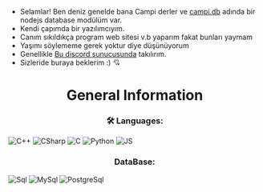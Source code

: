
  - Selamlar! Ben deniz genelde bana Campi derler ve [campi.db](https://npmjs.com/campi.db) adında bir nodejs database modülüm var.
  - Kendi çapımda bir yazılımcıyım.
  - Canım sıkıldıkça program web sitesi v.b yaparım fakat bunları yaymam
  - Yaşımı söylememe gerek yoktur diye düşünüyorum
  - Genellikle [Bu discord sunucusunda](https://discord.gg/chiru) takılırım.
  - Sizleride buraya beklerim :)
    💘

<h1 align="center"> General Information </h1>
<h3 align="center"> 🛠 Languages: </h3>

![C++](https://img.shields.io/badge/C++-0c9aff?style=for-the-badge&logo=cplusplus&logoColor=white)
![CSharp](https://img.shields.io/badge/C%23-8e00d6?style=for-the-badge&logo=c-sharp&logoColor=white)
![C](https://img.shields.io/badge/C-009000?style=for-the-badge&logo=c&logoColor=white)
![Python](https://img.shields.io/badge/Python-6cf7e5?style=for-the-badge&logo=python&logoColor=white)
![JS](https://img.shields.io/badge/JavaScript-orange??style=for-the-badge&logo=javascript)
<h3 align="center"> DataBase: </h3>

![Sql](https://img.shields.io/badge/SQL-4e91ff?style=for-the-badge&logo=SQL&logoColor=white)
![MySql](https://img.shields.io/badge/MySql-005C84?style=for-the-badge&logo=mysql&logoColor=white)
![PostgreSql](https://img.shields.io/badge/postgresql-7ed8ea?style=for-the-badge&logo=postgresql&logoColor=white)
